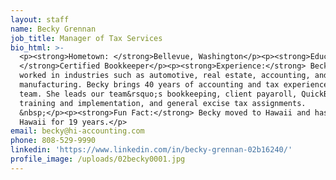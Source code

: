 ```yaml
---
layout: staff
name: Becky Grennan
job_title: Manager of Tax Services
bio_html: >-
  <p><strong>Hometown: </strong>Bellevue, Washington</p><p><strong>Education:
  </strong>Certified Bookkeeper</p><p><strong>Experience:</strong> Becky has
  worked in industries such as automotive, real estate, accounting, and
  manufacturing. Becky brings 40 years of accounting and tax experience to the
  team. She leads our team&rsquo;s bookkeeping, client payaroll, QuickBooks
  training and implementation, and general excise tax assignments.
  &nbsp;</p><p><strong>Fun Fact:</strong> Becky moved to Hawaii and has lived in
  Hawaii for 19 years.</p>
email: becky@hi-accounting.com
phone: 808-529-9990
linkedin: 'https://www.linkedin.com/in/becky-grennan-02b16240/'
profile_image: /uploads/02becky0001.jpg
---
```


